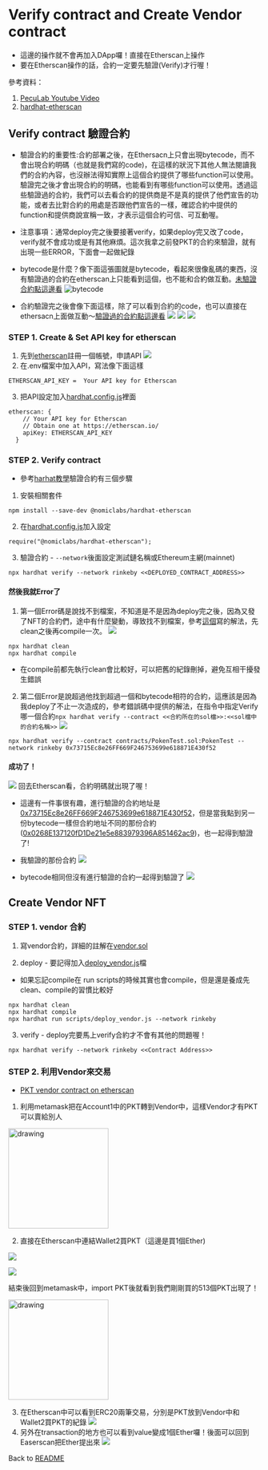 # Verify contract and Create Vendor contract

* 這邊的操作就不會再加入DApp囉！直接在Etherscan上操作
* 要在Etherscan操作的話，合約一定要先驗證(Verify)才行喔！

參考資料：
1. [PecuLab Youtube Video](https://youtu.be/4kCZ4OsZx9Q)
2. [hardhat-etherscan](https://hardhat.org/hardhat-runner/plugins/nomiclabs-hardhat-etherscan)

## Verify contract 驗證合約
* 驗證合約的重要性:合約部署之後，在Ethersacn上只會出現bytecode，而不會出現合約明碼（也就是我們寫的code)，在這樣的狀況下其他人無法閱讀我們的合約內容，也沒辦法得知實際上這個合約提供了哪些function可以使用。驗證完之後才會出現合約的明碼，也能看到有哪些function可以使用。透過這些驗證過的合約，我們可以去看合約的提供商是不是真的提供了他們宣告的功能，或者去比對合約的用處是否跟他們宣告的一樣，確認合約中提供的function和提供商說宣稱一致，才表示這個合約可信、可互動喔。

* 注意事項：通常deploy完之後要接著verify，如果deploy完又改了code，verify就不會成功或是有其他麻煩。這次我拿之前發PKT的合約來驗證，就有出現一些ERROR，下面會一起做紀錄

* bytecode是什麼？像下面這張圖就是bytecode，看起來很像亂碼的東西，沒有驗證過的合約在etherscan上只能看到這個，也不能和合約做互動。[未驗證合約點這邊看](https://rinkeby.etherscan.io/address/0x72ba1ac155298a2bcbf41bba788e80426e23bf27#code)
![bytecode](images/bytecode.png)

* 合約驗證完之後會像下面這樣，除了可以看到合約的code，也可以直接在ethersacn上面做互動～[驗證過的合約點這邊看](https://rinkeby.etherscan.io/address/0x73715Ec8e26FF669F246753699e618871E430f52#code)
![](images/verify_contract_code.png)
![](images/verify_read_contract.png)
![](images/verify_write_contract.png)


### STEP 1. Create & Set API key for etherscan
1. 先到[etherscan](https://etherscan.io/)註冊一個帳號，申請API
![](images/Ethersacn_api.png)
2. 在.env檔案中加入API，寫法像下面這樣
```
ETHERSCAN_API_KEY =  Your API key for Etherscan
```
3. 把API設定加入[hardhat.config.js](hardhat/hardhat.config.js)裡面
```
etherscan: {
    // Your API key for Etherscan
    // Obtain one at https://etherscan.io/
    apiKey: ETHERSCAN_API_KEY
  }
```
### STEP 2. Verify contract
* 參考[harhat教學](https://hardhat.org/hardhat-runner/plugins/nomiclabs-hardhat-etherscan)驗證合約有三個步驟
1. 安裝相關套件
```
npm install --save-dev @nomiclabs/hardhat-etherscan
```
2. 在[hardhat.config.js](hardhat/hardhat.config.js)加入設定
```
require("@nomiclabs/hardhat-etherscan");
```
3. 驗證合約 - `--network`後面設定測試鏈名稱或Ethereum主網(mainnet)
```
npx hardhat verify --network rinkeby <<DEPLOYED_CONTRACT_ADDRESS>>
```
#### 然後我就Error了
1. 第一個Error碼是說找不到檔案，不知道是不是因為deploy完之後，因為又發了NFT的合約們，途中有什麼變動，導致找不到檔案，參考[這個](https://ethereum.stackexchange.com/questions/121176/error-when-trying-to-verify-contract)寫的解法，先clean之後再compile一次。
![](images/verify_error_1.png)
```
npx hardhat clean
npx hardhat compile
```
* 在compile前都先執行clean會比較好，可以把舊的紀錄刪掉，避免互相干擾發生錯誤
2. 第二個Error是說超過他找到超過一個和bytecode相符的合約，這應該是因為我deploy了不止一次造成的，參考錯誤碼中提供的解法，在指令中指定Verify哪一個合約`npx hardhat verify --contract <<合約所在的sol檔>>:<<sol檔中的合約名稱>>`
![](images/verify_error_2.png)
```
npx hardhat verify --contract contracts/PokenTest.sol:PokenTest --network rinkeby 0x73715Ec8e26FF669F246753699e618871E430f52
```
#### 成功了！
![](images/verify_success.png)
回去Etherscan看，合約明碼就出現了喔！
- 這邊有一件事很有趣，進行驗證的合約地址是[0x73715Ec8e26FF669F246753699e618871E430f52](https://rinkeby.etherscan.io/address/0x73715Ec8e26FF669F246753699e618871E430f52#code)，但是當我點到另一份bytecode一樣但合約地址不同的那份合約([0x0268E137120fD1De21e5e883979396A851462ac9](https://rinkeby.etherscan.io/address/0x0268E137120fD1De21e5e883979396A851462ac9))，也一起得到驗證了!

- 我驗證的那份合約
![](images/0x73715Ec8e26FF669F246753699e618871E430f52.png)
- bytecode相同但沒有進行驗證的合約一起得到驗證了
![](images/0x0268E137120fD1De21e5e883979396A851462ac9.png)

## Create Vendor NFT
### STEP 1. vendor 合約
1. 寫vendor合約，詳細的註解在[vendor.sol](hardhat/contracts/vendor.sol)

2. deploy - 要記得加入[deploy_vendor.js](hardhat/scripts/deploy_vendor.js)檔
  * 如果忘記compile在 run scripts的時候其實也會compile，但是還是養成先clean、compile的習慣比較好
```
npx hardhat clean
npx hardhat compile
npx hardhat run scripts/deploy_vendor.js --network rinkeby
```

3. verify - deploy完要馬上verify合約才不會有其他的問題喔！
```
npx hardhat verify --network rinkeby <<Contract Address>>
```

### STEP 2. 利用Vendor來交易
* [PKT vendor contract on etherscan](https://rinkeby.etherscan.io/address/0xf4272E45184099ac2f084601b8956a25fDF967D0)

1. 利用metamask把在Account1中的PKT轉到Vendor中，這樣Vendor才有PKT可以賣給別人
<img src="images/SendPKTtovendor.png" alt="drawing" width="200px"/>

2. 直接在Etherscan中連結Wallet2買PKT（這邊是買1個Ether)

![](images/buytokenfromvendor.png)

![](images/Wallet2buyingPKT.png)

結束後回到metamask中，import PKT後就看到我們剛剛買的513個PKT出現了！

<img src="images/Wallet2_bought.png" alt="drawing" width="200px"/>

3. 在Etherscan中可以看到ERC20兩筆交易，分別是PKT放到Vendor中和Wallet2買PKT的紀錄
![](images/VendorE20logs.png)
4. 另外在transaction的地方也可以看到value變成1個Ether囉！後面可以回到Easerscan把Ether提出來
![](images/vendorgotEther.png)


Back to [README](README.md)